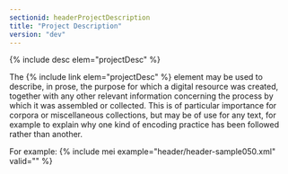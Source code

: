 ```yaml
---
sectionid: headerProjectDescription
title: "Project Description"
version: "dev"
---
```


  
{% include desc elem="projectDesc" %} 
 

The {% include link elem="projectDesc" %} element may be used to describe, in prose, the purpose for which a digital resource was created, together with any other relevant information concerning the process by which it was assembled or collected. This is of particular importance for corpora or miscellaneous collections, but may be of use for any text, for example to explain why one kind of encoding practice has been followed rather than another.

For example:
{% include mei example="header/header-sample050.xml" valid="" %}
    